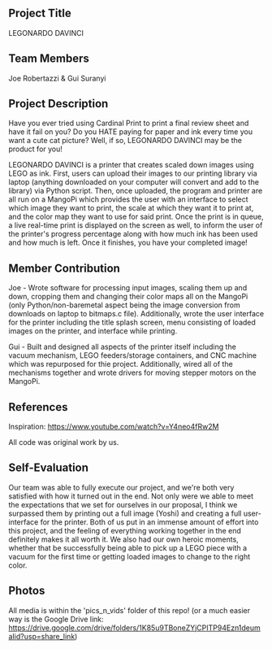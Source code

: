 ## Project Title
LEGONARDO DAVINCI

## Team Members
Joe Robertazzi & Gui Suranyi

## Project Description
Have you ever tried using Cardinal Print to print a final review sheet and have it fail on you? Do you HATE paying for 
paper and ink every time you want a cute cat picture? Well, if so, LEGONARDO DAVINCI may be the product for you! 

LEGONARDO DAVINCI is a printer that creates scaled down images using LEGO as ink. First, users can upload their images to
our printing library via laptop (anything downloaded on your computer will convert and add to the library) via Python script.
Then, once uploaded, the program and printer are all run on a MangoPi which provides the user with an interface to select 
which image they want to print, the scale at which they want it to print at, and the color map they want to use for said print.
Once the print is in queue, a live real-time print is displayed on the screen as well, to inform the user of the printer's 
progress percentage along with how much ink has been used and how much is left. Once it finishes, you have your completed
image!

## Member Contribution
Joe - Wrote software for processing input images, scaling them up and down, cropping them and changing their color maps all
      on the MangoPi (only Python/non-baremetal aspect being the image conversion from downloads on laptop to bitmaps.c file).
      Additionally, wrote the user interface for the printer including the title splash screen, menu consisting of loaded images
      on the printer, and interface while printing.
      
Gui - Built and designed all aspects of the printer itself including the vacuum mechanism, LEGO feeders/storage containers, and 
      CNC machine which was repurposed for thie project. Additionally, wired all of the mechanisms together and wrote drivers for 
      moving stepper motors on the MangoPi.

## References
Inspiration: https://www.youtube.com/watch?v=Y4neo4fRw2M

All code was original work by us.

## Self-Evaluation
Our team was able to fully execute our project, and we're both very satisfied with how it turned out in the end. Not only were we 
able to meet the expectations that we set for ourselves in our proposal, I think we surpassed them by printing out a full image
(Yoshi) and creating a full user-interface for the printer. Both of us put in an immense amount of effort into this project, and
the feeling of everything working together in the end definitely makes it all worth it. We also had our own heroic moments, whether
that be successfully being able to pick up a LEGO piece with a vacuum for the first time or getting loaded images to change to the
right color.

## Photos
All media is within the 'pics_n_vids' folder of this repo! 
(or a much easier way is the Google Drive link: https://drive.google.com/drive/folders/1K85u9TBoneZYjCPITP94Ezn1deumaIid?usp=share_link)
